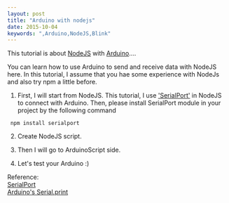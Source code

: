 ```yaml
---
layout: post
title: "Arduino with nodejs"
date: 2015-10-04
keywords: ",Arduino,NodeJS,Blink"
---
```


This tutorial is about [NodeJS](https://nodejs.org/en/) with [Arduino](https://www.arduino.cc/)....

You can learn how to use Arduino to send and receive data with NodeJS here.
In this tutorial, I assume that you hae some experience with NodeJs and also try npm a little before.

1. First, I will start from NodeJS. This tutorial, I use ['SerialPort'](https://www.npmjs.com/package/serialport) in NodeJS to connect with Arduino.
Then, please install SerialPort module in your project by the following command

```shell
 npm install serialport
```

2. Create NodeJS script.

<script src="https://gist.github.com/auycro/71210f1787be4c228e8e.js"></script>

3. Then I will go to ArduinoScript side.

<script src="https://gist.github.com/auycro/66ad03add77505ba442c.js"></script>

4. Let's test your Arduino :)

Reference: <br/>
[SerialPort](https://www.npmjs.com/package/serialport)  <br/>
[Arduino's Serial.print](https://www.arduino.cc/en/Serial/Print)
